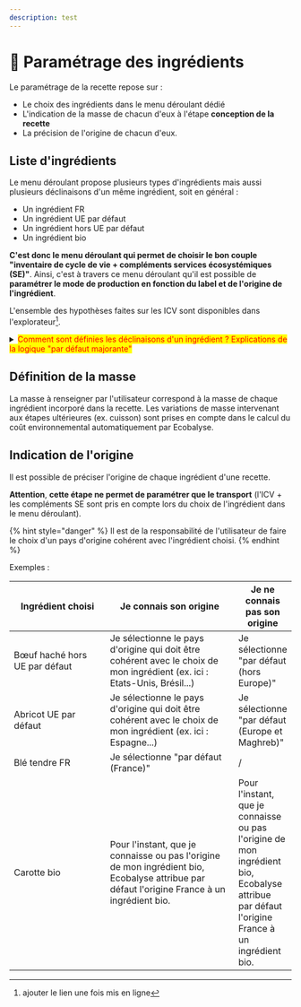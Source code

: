 ```yaml
---
description: test
---
```


# 🧅 Paramétrage des ingrédients

Le paramétrage de la recette repose sur :&#x20;

* Le choix des ingrédients dans le menu déroulant dédié
* L'indication de la masse de chacun d'eux à l'étape **conception de la recette**
* La précision de l'origine de chacun d'eux.

## Liste d'ingrédients

Le menu déroulant propose plusieurs types d'ingrédients mais aussi plusieurs déclinaisons d'un même ingrédient, soit en général :&#x20;

* Un ingrédient FR
* Un ingrédient UE par défaut
* Un ingrédient hors UE par défaut
* Un ingrédient bio

**C'est donc le menu déroulant qui permet de choisir le bon couple "inventaire de cycle de vie + compléments services écosystémiques (SE)"**. Ainsi, c'est à travers ce menu déroulant qu'il est possible de **paramétrer le mode de production en fonction du label et de l'origine de l'ingrédient**.

L'ensemble des hypothèses faites sur les ICV sont disponibles dans l'explorateur[^1].&#x20;

<details>

<summary><mark style="color:red;">Comment sont définies les déclinaisons d'un ingrédient ? Explications de la logique "par défaut majorante"</mark></summary>

* **Ingrédient France :**&#x20;

_**ICV FR ("national average" pour les ingrédients agricoles, "at plant" pour les ingrédients transformés) + SE FR**_

\=> Si pas d’ICV FR, c'est alors le mix de consommation Agribalyse qui est retenu.

* **Ingrédient UE par défaut :**&#x20;

_**ICV UE majorante + SE UE par défaut** (un travail reste à mener pour préciser les valeurs des compléments hors ACV à attribuer aux productions UE, par ex. à partir des données PAC)_

Si un mix de consommation existe dans la base Agribalyse, alors l'ICV majorant est choisi parmi les ICV intervenant dans ce mix. Si non, l'ICV majorant est choisi parmi les ICV disponibles dans la base Agribalyse.&#x20;

* **Ingrédient hors UE par défaut :**

_**ICV hors UE majorante + SE hors UE par défaut**_&#x20;

* **Ingrédient bio :**

_**ICV FR bio + SE FR bio**_

Dans un premier temps, un seul ingrédient bio est proposé, qui correspond à un inventaire FR (ce qui revient à ne différencier les origines que par les transports pour le bio).&#x20;

_A terme, il pourrait être proposé plusieurs variantes bio (bio FR, bio UE par défaut et bio hors UE par défaut)._&#x20;

_Piste : en l'absence de données spécifiques (ICV + données nécessaires à la construction des compléments SE), les variantes bio UE par défaut et bio hors UE par défaut pourraient être construites à partir du différentiel observé entre le FR bio et le FR conventionnel._

### Perspectives d'amélioration

Proposer des valeurs spécifiques (ICV + SE) pour certaines origines pour lesquelles on dispose de la donnée.

Conditions :&#x20;

* Disposer d’un ICV
* Disposer de valeurs de SE spécifiques et justifiées&#x20;
* Que les produits issus de cette origine représentent au minimum 5% (seuil à définir) de la consommation FR (pour fixer une limite au niveau 1)

</details>

## Définition de la masse

La masse à renseigner par l'utilisateur correspond à la masse de chaque ingrédient incorporé dans la recette. Les variations de masse intervenant aux étapes ultérieures (ex. cuisson) sont prises en compte dans le calcul du coût environnemental automatiquement par Ecobalyse.

## Indication de l'origine

Il est possible de préciser l'origine de chaque ingrédient d'une recette.&#x20;

**Attention**, **cette étape ne permet de paramétrer que le transport** (l'ICV + les compléments SE sont pris en compte lors du choix de l'ingrédient dans le menu déroulant).&#x20;

{% hint style="danger" %}
Il est de la responsabilité de l'utilisateur de faire le choix d'un pays d'origine cohérent avec l'ingrédient choisi.
{% endhint %}

Exemples :&#x20;

<table><thead><tr><th width="183">Ingrédient choisi</th><th width="259">Je connais son origine</th><th>Je ne connais pas son origine</th></tr></thead><tbody><tr><td>Bœuf haché hors UE par défaut</td><td>Je sélectionne le pays d'origine qui doit être cohérent avec le choix de mon ingrédient (ex. ici : Etats-Unis, Brésil...)</td><td>Je sélectionne "par défaut (hors Europe)"</td></tr><tr><td>Abricot UE par défaut</td><td>Je sélectionne le pays d'origine qui doit être cohérent avec le choix de mon ingrédient (ex. ici : Espagne...)</td><td>Je sélectionne "par défaut (Europe et Maghreb)"</td></tr><tr><td>Blé tendre FR</td><td>Je sélectionne "par défaut (France)"</td><td>/</td></tr><tr><td>Carotte bio</td><td>Pour l'instant, que je connaisse ou pas l'origine de mon ingrédient bio, Ecobalyse attribue par défaut l'origine France à un ingrédient bio.</td><td>Pour l'instant, que je connaisse ou pas l'origine de mon ingrédient bio, Ecobalyse attribue par défaut l'origine France à un ingrédient bio.</td></tr></tbody></table>

[^1]: ajouter le lien une fois mis en ligne
